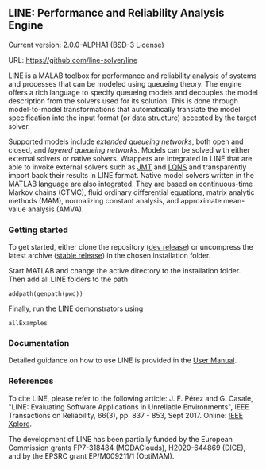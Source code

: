 ## LINE: Performance and Reliability Analysis Engine

Current version: 2.0.0-ALPHA1 (BSD-3 License)

URL: https://github.com/line-solver/line

LINE is a MALAB toolbox for performance and reliability analysis of systems and processes that can be modeled using queueing theory. The engine offers a rich language to specify queueing models and decouples the model description from the solvers used for its solution. This is done through model-to-model transformations that automatically translate the model specification into the input format (or data structure) accepted by the target solver.

Supported models include *extended queueing networks*, both open and closed, and *layered queueing networks*. Models can be solved with either external solvers or native solvers. Wrappers are integrated in LINE that are able to invoke external solvers such as [JMT](http://jmt.sourceforge.net/) and [LQNS](http://www.sce.carleton.ca/rads/lqns/lqn-documentation/) and transparently import back their results in LINE format. Native model solvers written in the MATLAB language are also integrated. They are based on continuous-time Markov chains (CTMC), fluid ordinary differential equations, matrix analytic methods (MAM), normalizing constant analysis, and approximate mean-value analysis (AMVA). 

### Getting started

To get started, either clone the repository ([dev release](https://github.com/line-solver/line)) or uncompress the latest archive ([stable release](https://github.com/line-solver/line/releases)) in the chosen installation folder.

Start MATLAB and change the active directory to the installation folder. Then add all LINE folders to the path
```
addpath(genpath(pwd))
```
Finally, run the LINE demonstrators using
```
allExamples
```

### Documentation
Detailed guidance on how to use LINE is provided in the [User Manual](https://github.com/line-solver/line/raw/master/doc/LINE.pdf).

### References

To cite LINE, please refer to the following article: J. F. Pérez and G. Casale, "LINE: Evaluating Software Applications in Unreliable Environments", IEEE Transactions on Reliability, 66(3), pp. 837 - 853, Sept 2017. Online: [IEEE Xplore](http://ieeexplore.ieee.org/document/7843645/).

The development of LINE has been partially funded by the European Commission grants FP7-318484 (MODAClouds), H2020-644869 (DICE), and by the EPSRC grant EP/M009211/1 (OptiMAM).

